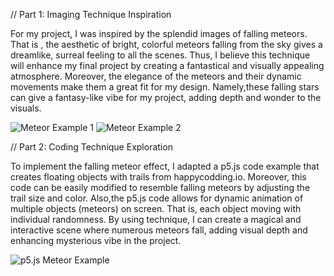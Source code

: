 
// Part 1: Imaging Technique Inspiration

For my project, I was inspired by the splendid images of falling meteors. That is , the aesthetic of bright, colorful meteors falling from the sky gives a dreamlike, surreal feeling to all the scenes. Thus, I believe this technique will enhance my final project by creating a fantastical and visually appealing atmosphere. Moreover, the elegance of the meteors and their dynamic movements make them a great fit for my design. Namely,these falling stars can give a fantasy-like vibe for my project, adding depth and wonder to the visuals.

![Meteor Example 1](https://github.com/xiaoy0919/xiyu0585_9103_tut9/tree/main/p5_project/assests)
![Meteor Example 2](https://github.com/xiaoy0919/xiyu0585_9103_tut9/blob/main/p5_project/assests/p2.png)

// Part 2: Coding Technique Exploration

To implement the falling meteor effect, I adapted a p5.js code example that creates floating objects with trails from happycodding.io. Moreover, this code can be easily modified to resemble falling meteors by adjusting the trail size and color. Also,the p5.js code allows for dynamic animation of multiple objects (meteors) on screen. That is, each object moving with individual randomness. By using  technique, I can create a magical and interactive scene where numerous meteors fall, adding visual depth and enhancing mysterious vibe in the project.

![p5.js Meteor Example]([path-to-your-p5js-output](https://happycoding.io/tutorials/p5js/creating-classes/ghosts))


